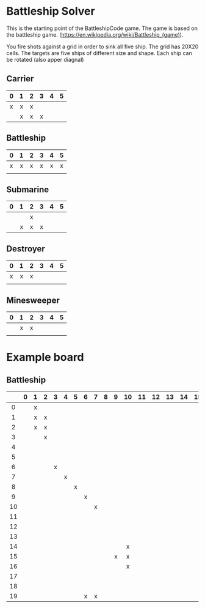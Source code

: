 # Battleship Solver
This is the starting point of the BattleshipCode game. The game is based on the battleship game. (https://en.wikipedia.org/wiki/Battleship_(game)).

You fire shots against a grid in order to sink all five ship. The grid has 20X20 cells. The targets are five ships of different size and shape. Each ship can be rotated (also apper diagnal)

## Carrier

|0  |1  |2  |3  |4  |5  |
|:-:|:-:|:-:|:-:|:-:|:-:|
| x |  x| x |   |   |   |
|   |  x| x | x |   |   |

## Battleship

|0  |1  |2  |3  |4  |5  |
|:-:|:-:|:-:|:-:|:-:|:-:|
| x |  x| x | x |x  | x |
|   |   |   |   |   |   |

## Submarine

|0  |1  |2  |3  |4  |5  |
|:-:|:-:|:-:|:-:|:-:|:-:|
|   |   | x |   |   |   |
|   |  x| x | x |   |   |

## Destroyer

|0  |1  |2  |3  |4  |5  |
|:-:|:-:|:-:|:-:|:-:|:-:|
| x |  x| x |   |   |   |
|   |   |   |   |   |   |

## Minesweeper

|0  |1  |2  |3  |4  |5  |
|:-:|:-:|:-:|:-:|:-:|:-:|
|   |  x| x |   |   |   |
|   |   |   |   |   |   |

# Example board

## Battleship

|   |0  |1  |2  |3  |4  |5  |6  |7  |8  |9  |10 |11 |12 |13 |14 |15 |16 |17 |18 |19 | 
|:-:|:-:|:-:|:-:|:-:|:-:|:-:|:-:|:-:|:-:|:-:|:-:|:-:|:-:|:-:|:-:|:-:|:-:|:-:|:-:|:-:|
| 0	|   | x |   |   |   |   |   |   |   |   |   |   |   |   |   |   |   |   |   |   |
| 1	|   | x | x |   |   |   |   |   |   |   |   |   |   |   |   |   |   |   |   |   |
| 2	|   | x | x |   |   |   |   |   |   |   |   |   |   |   |   |   |   |   |   |   |
| 3	|   |   | x |   |   |   |   |   |   |   |   |   |   |   |   |   |   |   |   |   |
| 4	|   |   |   |   |   |   |   |   |   |   |   |   |   |   |   |   |   |   |   |   |
| 5	|   |   |   |   |   |   |   |   |   |   |   |   |   |   |   |   |   |   |   |   |
| 6	|   |   |   |  x|   |   |   |   |   |   |   |   |   |   |   |   |   |   |   |   |
| 7	|   |   |   |   | x |   |   |   |   |   |   |   |   |   |   |   |   |   |   |   |
| 8	|   |   |   |   |   | x |   |   |   |   |   |   |   |   |   |   |   |   |   |   |
| 9	|   |   |   |   |   |   |x  |   |   |   |   |   |   |   |   |   |   |   |   |   |
|10	|   |   |   |   |   |   |   | x |   |   |   |   |   |   |   |   |   |   |   |   |
|11	|   |   |   |   |   |   |   |   |   |   |   |   |   |   |   |   |   |   |   |   |
|12	|   |   |   |   |   |   |   |   |   |   |   |   |   |   |   |   |   |   |   |   |
|13	|   |   |   |   |   |   |   |   |   |   |   |   |   |   |   |   |   |   | x |   |
|14 |   |   |   |   |   |   |   |   |   |   | x |   |   |   |   |   |   |   | x |   |
| 15|   |   |   |   |   |   |   |   |   |  x| x |   |   |   |   |   |   |   | x |   |
| 16|   |   |   |   |   |   |   |   |   |   | x |   |   |   |   |   |   |   |   |   |
| 17|   |   |   |   |   |   |   |   |   |   |   |   |   |   |   |   |   |   |   |   |
| 18|   |   |   |   |   |   |   |   |   |   |   |   |   |   |   |   |   |   |   |   |
| 19|   |   |   |   |   |   |x  |  x|   |   |   |   |   |   |   |   |   |   |   |   |
